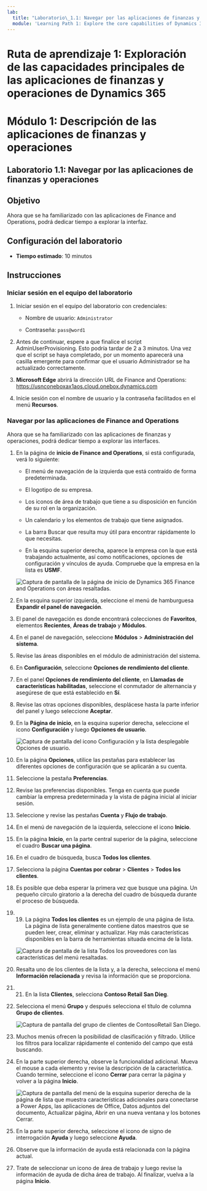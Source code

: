 ```yaml
---
lab:
  title: "Laboratorio\_1.1: Navegar por las aplicaciones de finanzas y operaciones"
  module: 'Learning Path 1: Explore the core capabilities of Dynamics 365 finance and operations apps'
---
```


# Ruta de aprendizaje 1: Exploración de las capacidades principales de las aplicaciones de finanzas y operaciones de Dynamics 365
# Módulo 1: Descripción de las aplicaciones de finanzas y operaciones

## Laboratorio 1.1: Navegar por las aplicaciones de finanzas y operaciones

## Objetivo

Ahora que se ha familiarizado con las aplicaciones de Finance and Operations, podrá dedicar tiempo a explorar la interfaz.

## Configuración del laboratorio

- **Tiempo estimado**: 10 minutos

## Instrucciones

### Iniciar sesión en el equipo del laboratorio

1.  Iniciar sesión en el equipo del laboratorio con credenciales:

    - Nombre de usuario: `Administrator`

    - Contraseña: `pass@word1`

1.  Antes de continuar, espere a que finalice el script AdminUserProvisioning. Esto podría tardar de 2 a 3 minutos. Una vez que el script se haya completado, por un momento aparecerá una casilla emergente para confirmar que el usuario Administrador se ha actualizado correctamente. 

1.  **Microsoft Edge** abrirá la dirección URL de Finance and Operations: <https://usnconeboxax1aos.cloud.onebox.dynamics.com>

1.  Inicie sesión con el nombre de usuario y la contraseña facilitados en el menú **Recursos**. 


### Navegar por las aplicaciones de Finance and Operations

Ahora que se ha familiarizado con las aplicaciones de finanzas y operaciones, podrá dedicar tiempo a explorar las interfaces.

1.  En la página de **inicio de Finance and Operations**, si está configurada, verá lo siguiente:

    - El menú de navegación de la izquierda que está contraído de forma predeterminada.

    - El logotipo de su empresa.

    - Los iconos de área de trabajo que tiene a su disposición en función de su rol en la organización.

    - Un calendario y los elementos de trabajo que tiene asignados.

    - La barra Buscar que resulta muy útil para encontrar rápidamente lo que necesitas.

    - En la esquina superior derecha, aparece la empresa con la que está trabajando actualmente, así como notificaciones, opciones de configuración y vínculos de ayuda. Compruebe que la empresa en la lista es **USMF**.

    ![Captura de pantalla de la página de inicio de Dynamics 365 Finance and Operations con áreas resaltadas.](./media/01-explore-the-core-capabilities-of-dynamics-365-finance-and-operations-apps-14.svg)
2.  En la esquina superior izquierda, seleccione el menú de hamburguesa **Expandir el panel de navegación**.

3.  El panel de navegación es donde encontrará colecciones de **Favoritos**, elementos **Recientes**, **Áreas de trabajo** y **Módulos**.

4.  En el panel de navegación, seleccione **Módulos** > **Administración del sistema**.

5.  Revise las áreas disponibles en el módulo de administración del sistema.

6.  En **Configuración**, seleccione **Opciones de rendimiento del cliente**.

7.  En el panel **Opciones de rendimiento del cliente**, en **Llamadas de características habilitadas**, seleccione el conmutador de alternancia y asegúrese de que está establecido en **Sí**.

8.  Revise las otras opciones disponibles, desplácese hasta la parte inferior del panel y luego seleccione **Aceptar**.

9.  En la **Página de inicio**, en la esquina superior derecha, seleccione el icono **Configuración** y luego **Opciones de usuario**.

    ![Captura de pantalla del icono Configuración y la lista desplegable Opciones de usuario.](./media/01-explore-the-core-capabilities-of-dynamics-365-finance-and-operations-apps-15.svg)

10. En la página **Opciones**, utilice las pestañas para establecer las diferentes opciones de configuración que se aplicarán a su cuenta.

11. Seleccione la pestaña **Preferencias**.

12. Revise las preferencias disponibles. Tenga en cuenta que puede cambiar la empresa predeterminada y la vista de página inicial al iniciar sesión.

13. Seleccione y revise las pestañas **Cuenta** y **Flujo de trabajo**.

14. En el menú de navegación de la izquierda, seleccione el icono **Inicio**.

15. En la página **Inicio**, en la parte central superior de la página, seleccione el cuadro **Buscar una página**.

16. En el cuadro de búsqueda, busca **Todos los clientes**.

17. Selecciona la página **Cuentas por cobrar** > **Clientes** > **Todos los clientes**. 

18. Es posible que deba esperar la primera vez que busque una página. Un pequeño círculo giratorio a la derecha del cuadro de búsqueda durante el proceso de búsqueda.

19. 19. La página **Todos los clientes** es un ejemplo de una página de lista. La página de lista generalmente contiene datos maestros que se pueden leer, crear, eliminar y actualizar. Hay más características disponibles en la barra de herramientas situada encima de la lista.

    ![Captura de pantalla de la lista Todos los proveedores con las características del menú resaltadas.](./media/01-explore-the-core-capabilities-of-dynamics-365-finance-and-operations-apps-13.svg)

20. Resalta uno de los clientes de la lista y, a la derecha, selecciona el menú **Información relacionada** y revisa la información que se proporciona.

21. 21. En la lista **Clientes**, selecciona **Contoso Retail San Dieg**.

22. Selecciona el menú **Grupo** y después selecciona el título de columna **Grupo de clientes**.

    ![Captura de pantalla del grupo de clientes de ContosoRetail San Diego.](./media/01-explore-the-core-capabilities-of-dynamics-365-finance-and-operations-apps-16.svg)

23. Muchos menús ofrecen la posibilidad de clasificación y filtrado. Utilice los filtros para localizar rápidamente el contenido del campo que está buscando.

24. En la parte superior derecha, observe la funcionalidad adicional. Mueva el mouse a cada elemento y revise la descripción de la característica. Cuando termine, seleccione el icono **Cerrar** para cerrar la página y volver a la página **Inicio**.

    ![Captura de pantalla del menú de la esquina superior derecha de la página de lista que muestra características adicionales para conectarse a Power Apps, las aplicaciones de Office, Datos adjuntos del documento, Actualizar página, Abrir en una nueva ventana y los botones Cerrar.](./media/01-explore-the-core-capabilities-of-dynamics-365-finance-and-operations-apps-17.svg)

25. En la parte superior derecha, seleccione el icono de signo de interrogación **Ayuda** y luego seleccione **Ayuda**.

26. Observe que la información de ayuda está relacionada con la página actual.

27. Trate de seleccionar un icono de área de trabajo y luego revise la información de ayuda de dicha área de trabajo. Al finalizar, vuelva a la página **Inicio**.

